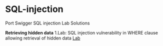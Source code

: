 # SQL-injection
Port Swigger SQL injection Lab Solutions

**Retrieving hidden data**
1.Lab: SQL injection vulnerability in WHERE clause allowing retrieval of hidden data
    [Lab](https://portswigger.net/web-security/sql-injection/lab-retrieve-hidden-data)
